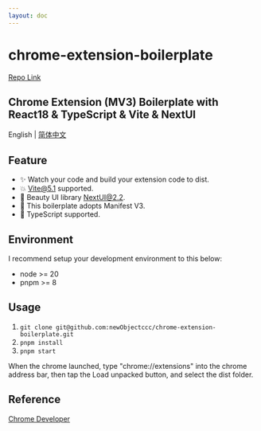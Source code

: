 ```yaml
---
layout: doc
---
```


# chrome-extension-boilerplate

[Repo Link](https://github.com/newObjectccc/chrome-extension-boilerplate)

## Chrome Extension (MV3) Boilerplate with React18 & TypeScript & Vite & NextUI

English | [简体中文](https://github.com/newObjectccc/chrome-extension-boilerplate/blob/main/README-zh-Hans.md)

## Feature

- ✨ Watch your code and build your extension code to dist.
- 💥 Vite@5.1 supported.
- 💫 Beauty UI library NextUI@2.2.
- 🧨 This boilerplate adopts Manifest V3.
- 💖 TypeScript supported.

## Environment

I recommend setup your development environment to this below:

- node >= 20
- pnpm >= 8

## Usage

1. ```git clone git@github.com:newObjectccc/chrome-extension-boilerplate.git```
2. ```pnpm install```
3. ```pnpm start```

When the chrome launched, type "chrome://extensions" into the chrome address bar, then tap the Load unpacked button, and select the dist folder.

## Reference

[Chrome Developer](https://developer.chrome.com/)
